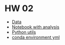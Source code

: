 # HW 02 

- [Data](./trade_info.sqlite3)
- [Notebook with analysis](./HW_02.ipynb)
- [Python utils](./utils.py)
- [conda environment yml](./sql.yml)